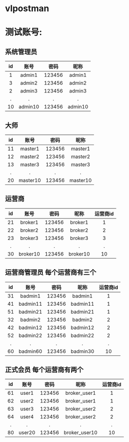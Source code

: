 # vlpostman

# 测试账号:

## 系统管理员  

   id   |    账号    |     密码   |   昵称  
   :-: | :-: | :-:  |:-:   
   1   |   admin1   |     123456 |  admin1  
   3   |   admin2   |     123456 |  admin2  
   2   |   admin3   |     123456 |  admin3  
   .   |   .        |       .    |    .                 
   10  |  admin10   |     123456 |  admin10  

## 大师  
   id  |  账号       |  密码    |      昵称  
   :-: | :-: | :-:  | :-:   
   11  |  master1   |  123456  |    master1  
   12  |  master2   |  123456  |    master2        
   13  |  master3   |  123456  |    master3        
    .  |     .      |     .    |       .                         
   20  |  master10  |  123456  |    master10        
   
## 运营商  

   id  |    账号     |    密码    |   昵称    |   运营商id       
   :-: | :-: | :-: | :-: | :-:   
   21  |   broker1  |   123456   | broker1  |     1  
   22  |   broker2  |   123456   | broker2  |     2      
   23  |   broker3  |   123456   | broker3  |     3      
    .  |      .     |      .     |   .      |     .             
   30  |   broker10 |   123456   | broker10 |    10     

## 运营商管理员  每个运营商有三个
   id   |    账号      |    密码   |   昵称     |   运营商id        
   :-: | :-: | :-: | :-: | :-:  
   31   |   badmin1   |   123456 |   badmin1  |        1      
   41   |   badmin11  |   123456 |   badmin11 |        1    
   51   |   badmin21  |   123456 |   badmin21 |        1     
   32   |   badmin2   |   123456 |   badmin2  |        2    
   42   |   badmin12  |   123456 |   badmin12 |        2    
   52   |   badmin22  |   123456 |   badmin22 |        2    
   .    |      .      |      .   |    .       |        .            
   60   |   badmin60  |   123456 |   badmin30 |       10    
     
## 正式会员    每个运营商有两个
   id   |   账号       |   密码    |   昵称      |    运营商id        
   :-: | :-: | :-: | :-: | :-:  
   61   |  user1      |  123456   |  broker_user1  |   1      
   62   |  user2      |  123456   |  broker_user1  |   1    
   63   |  user3      |  123456   |  broker_user2  |   2    
   64   |  user4      |  123456   |  broker_user2  |   2    
    .   |   .         |     .     |       .        |   .       
   80   |  user20     |  123456   |  broker_user10 |  10     
    
